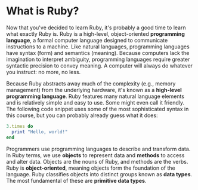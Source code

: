 # What is Ruby?

Now that you've decided to learn Ruby, it's probably a good time to learn what
exactly  Ruby is. Ruby is a high-level, object-oriented **programming
language**, a formal computer language designed to communicate instructions to a
machine. Like natural languages, programming languages have syntax (form) and
semantics (meaning). Because computers lack the imagination to interpret
ambiguity, programming languages require greater syntactic precision to convey
meaning. A computer will always do whatever you instruct: no more, no less.

Because Ruby abstracts away much of the complexity (e.g., memory management)
from the underlying hardware, it's known as a **high-level programming language**. Ruby
features many natural language elements and is relatively simple and easy to
use. Some might even call it  friendly. The following code snippet uses some of
the most sophisticated syntax in this course, but you can probably already guess
what it does:

```ruby
3.times do
  print "Hello, world!"
end
```

Programmers use programming languages to describe and transform data. In Ruby
terms, we use **objects** to represent data and **methods** to access and alter
data. Objects are the nouns of Ruby, and methods are the verbs. Ruby is
**object-oriented**, meaning objects form the foundation of the language. Ruby
classifies objects into distinct groups known as **data types**. The most
fundamental of these are **primitive data types**.
